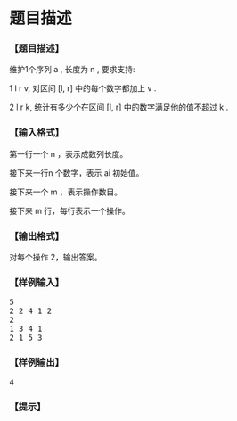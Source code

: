 # 题目描述


<h3>
【题目描述】
</h3>
<p>
维护1个序列 a , 长度为 n , 要求支持:
</p>
<p>
1 l r v, 对区间 [l, r] 中的每个数字都加上 v .
</p>
<p>
2 l r k, 统计有多少个在区间 [l, r] 中的数字满足他的值不超过 k .
</p>
<h3>
【输入格式】
</h3>
<p>
第一行一个 n ，表示成数列长度。
</p>
<p>
接下来一行n 个数字，表示 ai 初始值。
</p>
<p>
接下来一个 m ，表示操作数目。
</p>
<p>
接下来 m 行，每行表示一个操作。
</p>
<h3>
【输出格式】
</h3>
<p>
对每个操作 2，输出答案。
</p>
<h3>
【样例输入】
</h3>
<pre>5
2 2 4 1 2
2
1 3 4 1
2 1 5 3
</pre>
<h3>
【样例输出】
</h3>
<pre>4
</pre>
<h3>
【提示】
</h3>
<p>
<img src="/upload/image/20190505/20190505191753_58788.png" alt=""/> 
</p>
